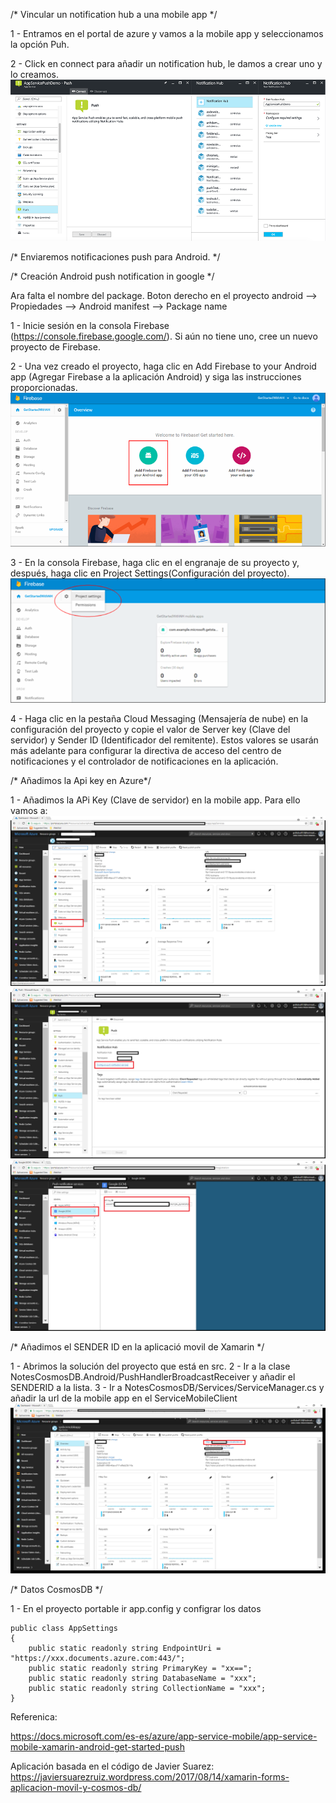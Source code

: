 /* Vincular un notification hub a una mobile app */

1 - Entramos en el portal de azure y vamos a la mobile app y seleccionamos la opción Puh.

2 - Click en connect para añadir un notification hub, le damos a crear uno y lo creamos.
    ![alt text](/Azure_para_office365_developers/AzureParaOffice365Developers/Media/MobileApp/connectnotificationhub.png)     

/*  Enviaremos notificaciones push para Android. */

/* Creación Android push notification in google */

Ara falta el nombre del package. Boton derecho en el proyecto android --> Propiedades --> Android manifest --> Package name

1 - Inicie sesión en la consola Firebase (https://console.firebase.google.com/). Si aún no tiene uno, cree un nuevo proyecto de Firebase.

2 - Una vez creado el proyecto, haga clic en Add Firebase to your Android app (Agregar Firebase a la aplicación Android) y siga las instrucciones proporcionadas.
    ![alt text](/Azure_para_office365_developers/AzureParaOffice365Developers/Media/MobileApp/Firebase1.png)         

3 - En la consola Firebase, haga clic en el engranaje de su proyecto y, después, haga clic en Project Settings(Configuración del proyecto).
![alt text](/Azure_para_office365_developers/AzureParaOffice365Developers/Media/MobileApp/Firebase2.png)
    
4 - Haga clic en la pestaña Cloud Messaging (Mensajería de nube) en la configuración del proyecto y copie el valor de Server key (Clave del servidor) y Sender ID (Identificador del remitente). Estos valores se usarán más adelante para configurar la directiva de acceso del centro de notificaciones y el controlador de notificaciones en la aplicación.

/* Añadimos la Api key en Azure*/

1 - Añadimos la APi Key (Clave de servidor) en la mobile app. Para ello vamos a:
![alt text](/Azure_para_office365_developers/AzureParaOffice365Developers/Media/Push/AppMobile1.png)
![alt text](/Azure_para_office365_developers/AzureParaOffice365Developers/Media/Push/AppMobile2.png)
![alt text](/Azure_para_office365_developers/AzureParaOffice365Developers/Media/Push/AppMobile3.png)

/* Añadimos el SENDER ID  en la aplicació movil de Xamarin */

1 - Abrimos la solución del proyecto que está en src.
2 - Ir a la clase NotesCosmosDB.Android/PushHandlerBroadcastReceiver y añadir el SENDERID a la lista.
3 - Ir a NotesCosmosDB/Services/ServiceManager.cs y añadir la url de la mobile app en el ServiceMobileClient
![alt text](/Azure_para_office365_developers/AzureParaOffice365Developers/Media/Push/AppMobileURL.png)    

/* Datos CosmosDB */

1 - En el proyecto portable ir app.config y configrar los datos

    public class AppSettings
    {
        public static readonly string EndpointUri = "https://xxx.documents.azure.com:443/";
        public static readonly string PrimaryKey = "xx==";
        public static readonly string DatabaseName = "xxx";
        public static readonly string CollectionName = "xxx";
    }
    
Referenica:

https://docs.microsoft.com/es-es/azure/app-service-mobile/app-service-mobile-xamarin-android-get-started-push  

Aplicación basada en el código de Javier Suarez: https://javiersuarezruiz.wordpress.com/2017/08/14/xamarin-forms-aplicacion-movil-y-cosmos-db/
